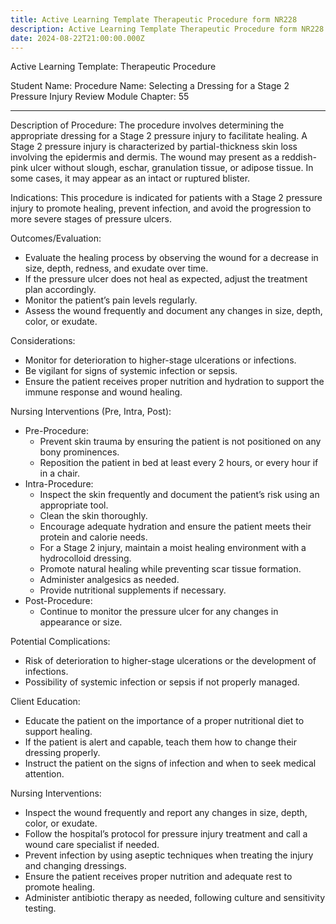 ```yaml
---
title: Active Learning Template Therapeutic Procedure form NR228
description: Active Learning Template Therapeutic Procedure form NR228
date: 2024-08-22T21:00:00.000Z
---
```


Active Learning Template: Therapeutic Procedure

Student Name:
Procedure Name: Selecting a Dressing for a Stage 2 Pressure Injury
Review Module Chapter: 55

***

Description of Procedure:
The procedure involves determining the appropriate dressing for a Stage 2 pressure injury to facilitate healing. A Stage 2 pressure injury is characterized by partial-thickness skin loss involving the epidermis and dermis. The wound may present as a reddish-pink ulcer without slough, eschar, granulation tissue, or adipose tissue. In some cases, it may appear as an intact or ruptured blister.

Indications:
This procedure is indicated for patients with a Stage 2 pressure injury to promote healing, prevent infection, and avoid the progression to more severe stages of pressure ulcers.

Outcomes/Evaluation:

* Evaluate the healing process by observing the wound for a decrease in size, depth, redness, and exudate over time.
* If the pressure ulcer does not heal as expected, adjust the treatment plan accordingly.
* Monitor the patient’s pain levels regularly.
* Assess the wound frequently and document any changes in size, depth, color, or exudate.

Considerations:

* Monitor for deterioration to higher-stage ulcerations or infections.
* Be vigilant for signs of systemic infection or sepsis.
* Ensure the patient receives proper nutrition and hydration to support the immune response and wound healing.

Nursing Interventions (Pre, Intra, Post):

* Pre-Procedure:
  * Prevent skin trauma by ensuring the patient is not positioned on any bony prominences.
  * Reposition the patient in bed at least every 2 hours, or every hour if in a chair.
* Intra-Procedure:
  * Inspect the skin frequently and document the patient’s risk using an appropriate tool.
  * Clean the skin thoroughly.
  * Encourage adequate hydration and ensure the patient meets their protein and calorie needs.
  * For a Stage 2 injury, maintain a moist healing environment with a hydrocolloid dressing.
  * Promote natural healing while preventing scar tissue formation.
  * Administer analgesics as needed.
  * Provide nutritional supplements if necessary.
* Post-Procedure:
  * Continue to monitor the pressure ulcer for any changes in appearance or size.

Potential Complications:

* Risk of deterioration to higher-stage ulcerations or the development of infections.
* Possibility of systemic infection or sepsis if not properly managed.

Client Education:

* Educate the patient on the importance of a proper nutritional diet to support healing.
* If the patient is alert and capable, teach them how to change their dressing properly.
* Instruct the patient on the signs of infection and when to seek medical attention.

Nursing Interventions:

* Inspect the wound frequently and report any changes in size, depth, color, or exudate.
* Follow the hospital’s protocol for pressure injury treatment and call a wound care specialist if needed.
* Prevent infection by using aseptic techniques when treating the injury and changing dressings.
* Ensure the patient receives proper nutrition and adequate rest to promote healing.
* Administer antibiotic therapy as needed, following culture and sensitivity testing.
